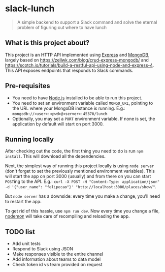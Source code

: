 # slack-lunch
> A simple backend to support a Slack command and solve the eternal problem of figuring out where to have lunch

## What is this project about?
This project is an HTTP API implemented using [Express](https://expressjs.com/) and [MongoDB](https://www.mongodb.com/), largely based on https://zellwk.com/blog/crud-express-mongodb/ and https://scotch.io/tutorials/build-a-restful-api-using-node-and-express-4. This API exposes endpoints that responds to Slack commands.

## Pre-requisites
* You need to have [Node.js](http://nodejs.com) installed to be able to run this project.
* You need to set an environment variable called `MONGO_URI`, pointing to the URL where your MongoDB instance is running. E.g.: `mongodb://<user>:<pwd>@<server>:45370/lunch`
* Optionally, you may set a `PORT` environment variable. If none is set, the application by default will start on port 3000.

## Running locally
After checking out the code, the first thing you need to do is run `npm install`. This will download all the dependencies.

Next, the simplest way of running this project locally is using `node server` (don't forget to set the previously mentioned environment variables). This will start the app on port 3000 (usually) and from there on you can start `POST`ing to the API. E.g.: `curl -X POST -H "Content-Type: application/json" -d '{"user_name": "felipecao"}' "http://localhost:3000/places/show/"`.

But `node server` has a downside: every time you make a change, you'll need to restart the app.

To get rid of this hassle, use `npm run dev`. Now every time you change a file, [nodemon](https://nodemon.io/) will take care of recompiling and reloading the app.

## TODO list
* Add unit tests
* Respond to Slack using JSON
* Make responses visible to the entire channel
* Add information about teams to data model
* Check token id vs team provided on request
